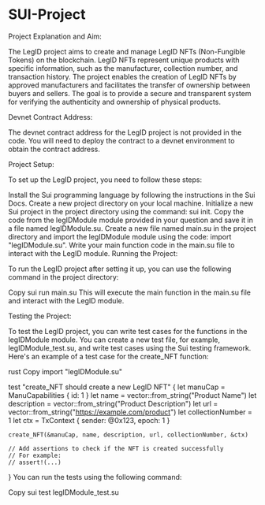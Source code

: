 # SUI-Project

Project Explanation and Aim:

The LegID project aims to create and manage LegID NFTs (Non-Fungible Tokens) on the blockchain. LegID NFTs represent unique products with specific information, such as the manufacturer, collection number, and transaction history. The project enables the creation of LegID NFTs by approved manufacturers and facilitates the transfer of ownership between buyers and sellers. The goal is to provide a secure and transparent system for verifying the authenticity and ownership of physical products.

Devnet Contract Address:

The devnet contract address for the LegID project is not provided in the code. You will need to deploy the contract to a devnet environment to obtain the contract address.

Project Setup:

To set up the LegID project, you need to follow these steps:

Install the Sui programming language by following the instructions in the Sui Docs.
Create a new project directory on your local machine.
Initialize a new Sui project in the project directory using the command: sui init.
Copy the code from the legIDModule module provided in your question and save it in a file named legIDModule.su.
Create a new file named main.su in the project directory and import the legIDModule module using the code: import "legIDModule.su".
Write your main function code in the main.su file to interact with the LegID module.
Running the Project:

To run the LegID project after setting it up, you can use the following command in the project directory:

Copy
sui run main.su
This will execute the main function in the main.su file and interact with the LegID module.

Testing the Project:

To test the LegID project, you can write test cases for the functions in the legIDModule module. You can create a new test file, for example, legIDModule_test.su, and write test cases using the Sui testing framework. Here's an example of a test case for the create_NFT function:

rust
Copy
import "legIDModule.su"

test "create_NFT should create a new LegID NFT" {
    let manuCap = ManuCapabilities { id: 1 }
    let name = vector::from_string("Product Name")
    let description = vector::from_string("Product Description")
    let url = vector::from_string("https://example.com/product")
    let collectionNumber = 1
    let ctx = TxContext { sender: @0x123, epoch: 1 }
    
    create_NFT(&manuCap, name, description, url, collectionNumber, &ctx)
    
    // Add assertions to check if the NFT is created successfully
    // For example:
    // assert!(...)
}
You can run the tests using the following command:

Copy
sui test legIDModule_test.su

